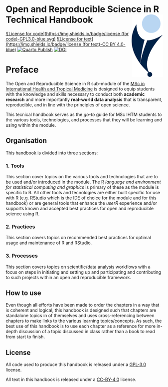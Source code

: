 
# Open and Reproducible Science in R Technical Handbook <img src="images/ihealth_base_pos.png" align="right" height="200px" />

<!-- badges: start -->
[![License for code](https://img.shields.io/badge/license (for code)-GPL3.0-blue.svg)](https://opensource.org/licenses/gpl-3.0.html)
[![License for text](https://img.shields.io/badge/license (for text)-CC BY 4.0-blue)](https://creativecommons.org/licenses/by/4.0/)
[![Quarto Publish](https://github.com/OxfordIHTM/ihtm-handbook/actions/workflows/publish.yml/badge.svg)](https://github.com/OxfordIHTM/ihtm-handbook/actions/workflows/publish.yml)
[![DOI](https://zenodo.org/badge/476961453.svg)](https://doi.org/10.5281/zenodo.13643259)
<!-- badges: end -->


# Preface

The Open and Reproducible Science in R sub-module of the [MSc in International Health and Tropical Medicine](https://www.tropicalmedicine.ox.ac.uk/study-with-us/msc-ihtm) is designed to equip students with the knowledge and skills necessary to conduct both **academic research** and more importantly **real-world data analysis** that is transparent, reproducible, and in line with the principles of open science.

This tecnical handbook serves as the *go-to* guide for MSc IHTM students to the various tools, technologies, and processes that they will be learning and using within the module.

## Organisation

This handbook is divided into three sections:

### 1. Tools

This section cover topics on the various tools and technologies that are to be used and/or introduced in the module. The [R](https://r-project.org) *language and environment for statistical computing and graphics* is primary of these as the module is specific to R. All other tools and tecnologies are either built specific for use with R (e.g. [RStudio](https://posit.co/products/open-source/rstudio/) which is the IDE of choice for the module and for this handbook) or are general tools that enhance the *userR* experience and/or supports known and accepted best practices for open and reproducible science using R.

### 2. Practices

This section covers topics on recommended best practices for optimal usage and maintenance of R and RStudio.

### 3. Processes

This section covers topics on scientific/data analysis workflows with a focus on steps in initiating and setting up and participating and contributing to such projects within an open and reproducible framework.

## How to use

Even though all efforts have been made to order the chapters in a way that is coherent and logical, this handbook is designed such that chapters are standalone topics in of themselves and uses cross-referencing between chapters to make links to the various learning topics/concepts. As such, the best use of this handbook is to use each chapter as a reference for more in-depth discussion of a topic discussed in class rather than a book to read from start to finish.

## License
All code used to produce this handbook is released under a [GPL-3.0](https://opensource.org/licenses/gpl-3.0.html) license. 

All text in this handbook is released under a [CC-BY-4.0](https://creativecommons.org/licenses/by/4.0/) license.
